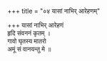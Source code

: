 +++
title = "०४ यासां नाभिर् आरेहणम्"

+++
यासां नाभिर् आरेहणं  
हृदि संवननं कृतम् ।  
गावो घृतस्य मातरो  
अमूं सं वानयन्तु मे ॥